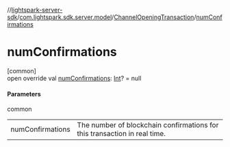 //[lightspark-server-sdk](../../../index.md)/[com.lightspark.sdk.server.model](../index.md)/[ChannelOpeningTransaction](index.md)/[numConfirmations](num-confirmations.md)

# numConfirmations

[common]\
open override val [numConfirmations](num-confirmations.md): [Int](https://kotlinlang.org/api/latest/jvm/stdlib/kotlin/-int/index.html)? = null

#### Parameters

common

| | |
|---|---|
| numConfirmations | The number of blockchain confirmations for this transaction in real time. |
